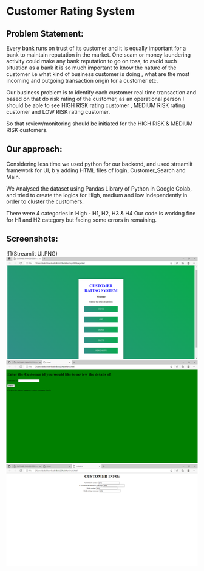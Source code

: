 # Customer Rating System

## Problem Statement: 

Every bank runs on trust of its customer and it is equally important for a bank to maintain reputation in the market.
One scam or money laundering activity could make any bank reputation to go on toss, to avoid such situation as a
bank it is so much important to know the nature of the customer i.e what kind of business customer is doing , what
are the most incoming and outgoing transaction origin for a customer etc.

Our business problem is to identify each customer real time transaction and based on that do risk rating of the
customer, as an operational person I should be able to see HIGH RISK rating customer , MEDIUM RISK rating
customer and LOW RISK rating customer.

So that review/monitoring should be initiated for the HIGH RISK & MEDIUM RISK customers.

## Our approach:

Considering less time we used python for our backend, and used streamlit framework for UI, b y adding HTML files of login, Customer_Search and Main.

We Analysed the dataset using Pandas Library of Python in Google Colab, and tried to create the logics for High, medium and low independently in order to cluster the customers.

There were 4 categories in High - H1, H2, H3 & H4
Our code is working fine for H1 and H2 category but facing some errors in remaining.

## Screenshots:

 ![](Streamlit UI.PNG)
 ![](1.PNG)
 ![](2.PNG)
 ![](3.PNG)
